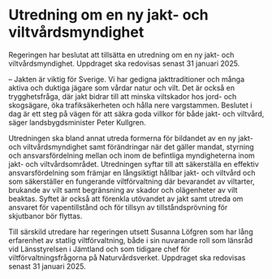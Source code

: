 # Utredning om en ny jakt- och viltvårdsmyndighet

Regeringen har beslutat att tillsätta en utredning om en ny jakt- och viltvårdsmyndighet. Uppdraget ska redovisas senast 31 januari 2025.

– Jakten är viktig för Sverige. Vi har gedigna jakttraditioner och många aktiva och duktiga jägare som vårdar natur och vilt. Det är också en trygghetsfråga, där jakt bidrar till att minska viltskador hos jord- och skogsägare, öka trafiksäkerheten och hålla nere vargstammen. Beslutet i dag är ett steg på vägen för att säkra goda villkor för både jakt- och viltvård, säger landsbygdsminister Peter Kullgren.

Utredningen ska bland annat utreda formerna för bildandet av en ny jakt- och viltvårdsmyndighet samt förändringar när det gäller mandat, styrning och ansvarsfördelning mellan och inom de befintliga myndigheterna inom jakt- och viltvårdsområdet. Utredningen syftar till att säkerställa en effektiv ansvarsfördelning som främjar en långsiktigt hållbar jakt- och viltvård och som säkerställer en fungerande viltförvaltning där bevarandet av viltarter, brukande av vilt samt begränsning av skador och olägenheter av vilt beaktas. Syftet är också att förenkla utövandet av jakt samt utreda om ansvaret för vapentillstånd och för tillsyn av tillståndsprövning för skjutbanor bör flyttas.

Till särskild utredare har regeringen utsett Susanna Löfgren som har lång erfarenhet av statlig viltförvaltning, både i sin nuvarande roll som länsråd vid Länsstyrelsen i Jämtland och som tidigare chef för viltförvaltningsfrågorna på Naturvårdsverket. Uppdraget ska redovisas senast 31 januari 2025.
